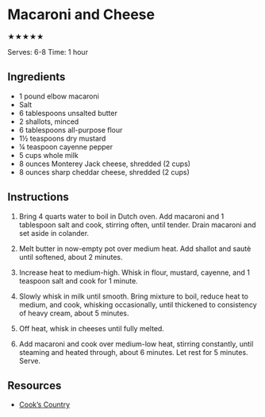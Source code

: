 # Macaroni and Cheese

★★★★★

Serves: 6-8
Time: 1 hour

## Ingredients

* 1 pound elbow macaroni
* Salt
* 6 tablespoons unsalted butter
* 2 shallots, minced
* 6 tablespoons all-purpose flour
* 1½ teaspoons dry mustard
* ¼ teaspoon cayenne pepper
* 5 cups whole milk
* 8 ounces Monterey Jack cheese, shredded (2 cups)
* 8 ounces sharp cheddar cheese, shredded (2 cups)

## Instructions

1. Bring 4 quarts water to boil in Dutch oven. Add macaroni and 1 tablespoon salt and cook, stirring often, until tender. Drain macaroni and set aside in colander.

2. Melt butter in now-empty pot over medium heat. Add shallot and sautè until softened, about 2 minutes.

3. Increase heat to medium-high. Whisk in flour, mustard, cayenne, and 1 teaspoon salt and cook for 1 minute.

4. Slowly whisk in milk until smooth. Bring mixture to boil, reduce heat to medium, and cook, whisking occasionally, until thickened to consistency of heavy cream, about 5 minutes.

4. Off heat, whisk in cheeses until fully melted.

5. Add macaroni and cook over medium-low heat, stirring constantly, until steaming and heated through, about 6 minutes. Let rest for 5 minutes. Serve.

## Resources

* [Cook’s Country](https://www.cookscountry.com/recipes/8028-classic-macaroni-and-cheese)
